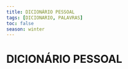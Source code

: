```yaml
---
title: DICIONÁRIO PESSOAL
tags: [DICIONARIO, PALAVRAS]
toc: false
season: winter
---
```

# DICIONÁRIO PESSOAL